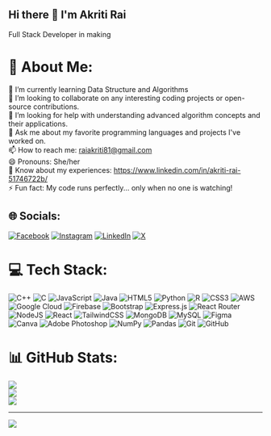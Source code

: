 ## Hi there 👋 I'm Akriti Rai

Full Stack Developer in making 
# 💫 About Me:
🌱 I’m currently learning Data Structure and Algorithms<br>👯 I’m looking to collaborate on any interesting coding projects or open-source contributions.<br>🤔 I’m looking for help with understanding advanced algorithm concepts and their applications.<br>💬 Ask me about my favorite programming languages and projects I've worked on.<br>📫 How to reach me: raiakriti81@gmail.com<br>😄 Pronouns: She/her<br>📄 Know about my experiences: https://www.linkedin.com/in/akriti-rai-51746722b/<br>⚡ Fun fact: My code runs perfectly... only when no one is watching!


## 🌐 Socials:
[![Facebook](https://img.shields.io/badge/Facebook-%231877F2.svg?logo=Facebook&logoColor=white)](https://facebook.com/https://www.facebook.com/profile.php?id=100084630422598) [![Instagram](https://img.shields.io/badge/Instagram-%23E4405F.svg?logo=Instagram&logoColor=white)](https://instagram.com/https://www.instagram.com/akritissbored/) [![LinkedIn](https://img.shields.io/badge/LinkedIn-%230077B5.svg?logo=linkedin&logoColor=white)](https://linkedin.com/in/https://www.linkedin.com/in/akriti-rai-51746722b/) [![X](https://img.shields.io/badge/X-black.svg?logo=X&logoColor=white)](https://x.com/https://x.com/AkritiTweets) 

# 💻 Tech Stack:
![C++](https://img.shields.io/badge/c++-%2300599C.svg?style=plastic&logo=c%2B%2B&logoColor=white) ![C](https://img.shields.io/badge/c-%2300599C.svg?style=plastic&logo=c&logoColor=white) ![JavaScript](https://img.shields.io/badge/javascript-%23323330.svg?style=plastic&logo=javascript&logoColor=%23F7DF1E) ![Java](https://img.shields.io/badge/java-%23ED8B00.svg?style=plastic&logo=openjdk&logoColor=white) ![HTML5](https://img.shields.io/badge/html5-%23E34F26.svg?style=plastic&logo=html5&logoColor=white) ![Python](https://img.shields.io/badge/python-3670A0?style=plastic&logo=python&logoColor=ffdd54) ![R](https://img.shields.io/badge/r-%23276DC3.svg?style=plastic&logo=r&logoColor=white) ![CSS3](https://img.shields.io/badge/css3-%231572B6.svg?style=plastic&logo=css3&logoColor=white) ![AWS](https://img.shields.io/badge/AWS-%23FF9900.svg?style=plastic&logo=amazon-aws&logoColor=white) ![Google Cloud](https://img.shields.io/badge/GoogleCloud-%234285F4.svg?style=plastic&logo=google-cloud&logoColor=white) ![Firebase](https://img.shields.io/badge/firebase-%23039BE5.svg?style=plastic&logo=firebase) ![Bootstrap](https://img.shields.io/badge/bootstrap-%238511FA.svg?style=plastic&logo=bootstrap&logoColor=white) ![Express.js](https://img.shields.io/badge/express.js-%23404d59.svg?style=plastic&logo=express&logoColor=%2361DAFB) ![React Router](https://img.shields.io/badge/React_Router-CA4245?style=plastic&logo=react-router&logoColor=white) ![NodeJS](https://img.shields.io/badge/node.js-6DA55F?style=plastic&logo=node.js&logoColor=white) ![React](https://img.shields.io/badge/react-%2320232a.svg?style=plastic&logo=react&logoColor=%2361DAFB) ![TailwindCSS](https://img.shields.io/badge/tailwindcss-%2338B2AC.svg?style=plastic&logo=tailwind-css&logoColor=white) ![MongoDB](https://img.shields.io/badge/MongoDB-%234ea94b.svg?style=plastic&logo=mongodb&logoColor=white) ![MySQL](https://img.shields.io/badge/mysql-4479A1.svg?style=plastic&logo=mysql&logoColor=white) ![Figma](https://img.shields.io/badge/figma-%23F24E1E.svg?style=plastic&logo=figma&logoColor=white) ![Canva](https://img.shields.io/badge/Canva-%2300C4CC.svg?style=plastic&logo=Canva&logoColor=white) ![Adobe Photoshop](https://img.shields.io/badge/adobe%20photoshop-%2331A8FF.svg?style=plastic&logo=adobe%20photoshop&logoColor=white) ![NumPy](https://img.shields.io/badge/numpy-%23013243.svg?style=plastic&logo=numpy&logoColor=white) ![Pandas](https://img.shields.io/badge/pandas-%23150458.svg?style=plastic&logo=pandas&logoColor=white) ![Git](https://img.shields.io/badge/git-%23F05033.svg?style=plastic&logo=git&logoColor=white) ![GitHub](https://img.shields.io/badge/github-%23121011.svg?style=plastic&logo=github&logoColor=white)
# 📊 GitHub Stats:
![](https://github-readme-stats.vercel.app/api?username=iakriti&theme=nightowl&hide_border=false&include_all_commits=true&count_private=true)<br/>
![](https://github-readme-streak-stats.herokuapp.com/?user=iakriti&theme=nightowl&hide_border=false)<br/>
![](https://github-readme-stats.vercel.app/api/top-langs/?username=iakriti&theme=nightowl&hide_border=false&include_all_commits=true&count_private=true&layout=compact)



---
[![](https://visitcount.itsvg.in/api?id=iakriti&icon=0&color=0)](https://visitcount.itsvg.in)

<!-- Proudly created with GPRM ( https://gprm.itsvg.in ) -->
